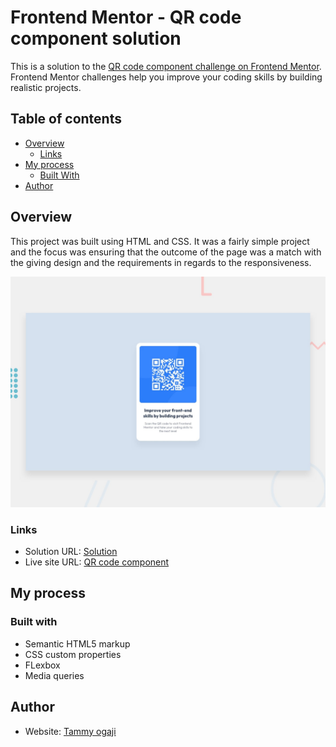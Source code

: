 # Frontend Mentor - QR code component solution

This is a solution to the [QR code component challenge on Frontend Mentor](https://www.frontendmentor.io/challenges/qr-code-component-iux_sIO_H). Frontend Mentor challenges help you improve your coding skills by building realistic projects.

## Table of contents

- [Overview](#overview)
  - [Links](#links)
- [My process](#my-process)
  - [Built With](#built-with)
- [Author](#author)

## Overview

This project was built using HTML and CSS. It was a fairly simple project and the focus was ensuring that the outcome of the page was a match with the giving design and the requirements in regards to the responsiveness.

![Design preview for the QR code component](./design/desktop-preview.jpg)

### Links

- Solution URL: [Solution]()
- Live site URL: [QR code component]()

## My process

### Built with

- Semantic HTML5 markup
- CSS custom properties
- FLexbox
- Media queries

## Author

- Website: [Tammy ogaji](https://github.com/TammyOgaji)
